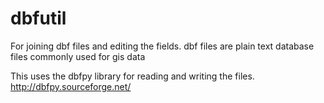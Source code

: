 dbfutil
=======

For joining dbf files and editing the fields. dbf files are plain text database files commonly used for gis data

This uses the dbfpy library for reading and writing the files.
http://dbfpy.sourceforge.net/

